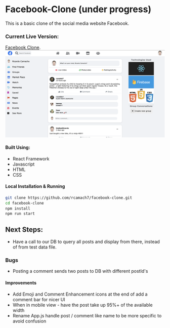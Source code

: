 # Facebook-Clone (under progress)

This is a basic clone of the social media website Facebook.

### Current Live Version:

[Facebook Clone](https://rcamach7.github.io/facebook-clone/).
![Web App](appDemo.png)

#### Built Using:

- React Framework
- Javascript
- HTML
- CSS

#### Local Installation & Running

```bash
git clone https://github.com/rcamach7/facebook-clone.git
cd facebook-clone
npm install
npm run start
```

## Next Steps:

- Have a call to our DB to query all posts and display from there, instead of from test data file.

### Bugs

- Posting a comment sends two posts to DB with different postId's

#### Improvements

- Add Emoji and Comment Enhancement icons at the end of add a comment bar for nicer UI
- When in mobile view - have the post take up 95%+ of the available width
- Rename App.js handle post / comment like name to be more specific to avoid confusion
